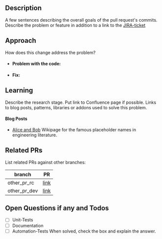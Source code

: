 ## Description
A few sentences describing the overall goals of the pull request's commits. Describe the problem or feature in addition to a link to the [JIRA-ticket](https://perzoinc.atlassian.net/browse/JIRA-ticket)


## Approach
How does this change address the problem?
- #### Problem with the code:
- #### Fix:


## Learning
Describe the research stage. Put link to Confluence page if possible. Links to blog posts, patterns, libraries or addons used to solve this problem.


#### Blog Posts
- [Alice and Bob](https://en.wikipedia.org/wiki/Alice_and_Bob) Wikipage for the famous placeholder names in engineering literature.


## Related PRs
List related PRs against other branches:

branch | PR
------ | ------
other_pr_rc | [link]()
other_pr_dev | [link]()


## Open Questions if any and Todos
- [ ] Unit-Tests
- [ ] Documentation
- [ ] Automation-Tests
When solved, check the box and explain the answer.
